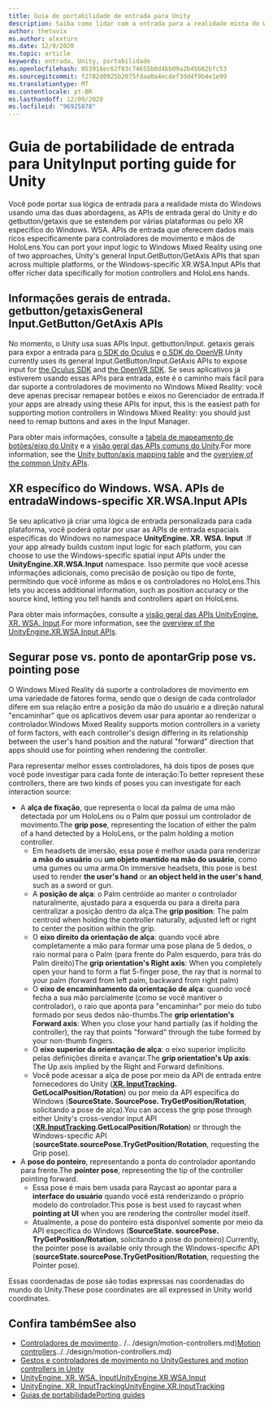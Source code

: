 ```yaml
---
title: Guia de portabilidade de entrada para Unity
description: Saiba como lidar com a entrada para a realidade mista do Windows no Unity.
author: thetuvix
ms.author: alexturn
ms.date: 12/9/2020
ms.topic: article
keywords: entrada, Unity, portabilidade
ms.openlocfilehash: 053918ec62f83c74655b0d4bb09a2b45b62bfc53
ms.sourcegitcommit: f2782d0925b2075fdaa0a4ecdef3dd4f0b4e1e99
ms.translationtype: MT
ms.contentlocale: pt-BR
ms.lasthandoff: 12/09/2020
ms.locfileid: "96925878"
---
```

# <a name="input-porting-guide-for-unity"></a><span data-ttu-id="fe8f1-104">Guia de portabilidade de entrada para Unity</span><span class="sxs-lookup"><span data-stu-id="fe8f1-104">Input porting guide for Unity</span></span>

<span data-ttu-id="fe8f1-105">Você pode portar sua lógica de entrada para a realidade mista do Windows usando uma das duas abordagens, as APIs de entrada geral do Unity e do getbutton/getaxis que se estendem por várias plataformas ou pelo XR específico do Windows. WSA. APIs de entrada que oferecem dados mais ricos especificamente para controladores de movimento e mãos de HoloLens.</span><span class="sxs-lookup"><span data-stu-id="fe8f1-105">You can port your input logic to Windows Mixed Reality using one of two approaches, Unity's general Input.GetButton/GetAxis APIs that span across multiple platforms, or the Windows-specific XR.WSA.Input APIs that offer richer data specifically for motion controllers and HoloLens hands.</span></span>

## <a name="general-inputgetbuttongetaxis-apis"></a><span data-ttu-id="fe8f1-106">Informações gerais de entrada. getbutton/getaxis</span><span class="sxs-lookup"><span data-stu-id="fe8f1-106">General Input.GetButton/GetAxis APIs</span></span>

<span data-ttu-id="fe8f1-107">No momento, o Unity usa suas APIs Input. getbutton/Input. getaxis gerais para expor a entrada para [o SDK do Oculus](https://docs.unity3d.com/Manual/OculusControllers.html) e [o SDK do OpenVR](https://docs.unity3d.com/Manual/OpenVRControllers.html).</span><span class="sxs-lookup"><span data-stu-id="fe8f1-107">Unity currently uses its general Input.GetButton/Input.GetAxis APIs to expose input for [the Oculus SDK](https://docs.unity3d.com/Manual/OculusControllers.html) and [the OpenVR SDK](https://docs.unity3d.com/Manual/OpenVRControllers.html).</span></span> <span data-ttu-id="fe8f1-108">Se seus aplicativos já estiverem usando essas APIs para entrada, este é o caminho mais fácil para dar suporte a controladores de movimento no Windows Mixed Reality: você deve apenas precisar remapear botões e eixos no Gerenciador de entrada.</span><span class="sxs-lookup"><span data-stu-id="fe8f1-108">If your apps are already using these APIs for input, this is the easiest path for supporting motion controllers in Windows Mixed Reality: you should just need to remap buttons and axes in the Input Manager.</span></span>

<span data-ttu-id="fe8f1-109">Para obter mais informações, consulte a [tabela de mapeamento de botões/eixo do Unity](../unity/gestures-and-motion-controllers-in-unity.md#unity-buttonaxis-mapping-table) e a [visão geral das APIs comuns do Unity](../unity/gestures-and-motion-controllers-in-unity.md#common-unity-apis-inputgetbuttongetaxis).</span><span class="sxs-lookup"><span data-stu-id="fe8f1-109">For more information, see the [Unity button/axis mapping table](../unity/gestures-and-motion-controllers-in-unity.md#unity-buttonaxis-mapping-table) and the [overview of the common Unity APIs](../unity/gestures-and-motion-controllers-in-unity.md#common-unity-apis-inputgetbuttongetaxis).</span></span>

## <a name="windows-specific-xrwsainput-apis"></a><span data-ttu-id="fe8f1-110">XR específico do Windows. WSA. APIs de entrada</span><span class="sxs-lookup"><span data-stu-id="fe8f1-110">Windows-specific XR.WSA.Input APIs</span></span>

<span data-ttu-id="fe8f1-111">Se seu aplicativo já criar uma lógica de entrada personalizada para cada plataforma, você poderá optar por usar as APIs de entrada espaciais específicas do Windows no namespace **UnityEngine. XR. WSA. Input** .</span><span class="sxs-lookup"><span data-stu-id="fe8f1-111">If your app already builds custom input logic for each platform, you can choose to use the Windows-specific spatial input APIs under the **UnityEngine.XR.WSA.Input** namespace.</span></span> <span data-ttu-id="fe8f1-112">Isso permite que você acesse informações adicionais, como precisão de posição ou tipo de fonte, permitindo que você informe as mãos e os controladores no HoloLens.</span><span class="sxs-lookup"><span data-stu-id="fe8f1-112">This lets you access additional information, such as position accuracy or the source kind, letting you tell hands and controllers apart on HoloLens.</span></span>

<span data-ttu-id="fe8f1-113">Para obter mais informações, consulte a [visão geral das APIs UnityEngine. XR. WSA. Input](../unity/gestures-and-motion-controllers-in-unity.md#windows-specific-apis-xrwsainput).</span><span class="sxs-lookup"><span data-stu-id="fe8f1-113">For more information, see the [overview of the UnityEngine.XR.WSA.Input APIs](../unity/gestures-and-motion-controllers-in-unity.md#windows-specific-apis-xrwsainput).</span></span>

## <a name="grip-pose-vs-pointing-pose"></a><span data-ttu-id="fe8f1-114">Segurar pose vs. ponto de apontar</span><span class="sxs-lookup"><span data-stu-id="fe8f1-114">Grip pose vs. pointing pose</span></span>

<span data-ttu-id="fe8f1-115">O Windows Mixed Reality dá suporte a controladores de movimento em uma variedade de fatores forma, sendo que o design de cada controlador difere em sua relação entre a posição da mão do usuário e a direção natural "encaminhar" que os aplicativos devem usar para apontar ao renderizar o controlador.</span><span class="sxs-lookup"><span data-stu-id="fe8f1-115">Windows Mixed Reality supports motion controllers in a variety of form factors, with each controller's design differing in its relationship between the user's hand position and the natural "forward" direction that apps should use for pointing when rendering the controller.</span></span>

<span data-ttu-id="fe8f1-116">Para representar melhor esses controladores, há dois tipos de poses que você pode investigar para cada fonte de interação:</span><span class="sxs-lookup"><span data-stu-id="fe8f1-116">To better represent these controllers, there are two kinds of poses you can investigate for each interaction source:</span></span>

* <span data-ttu-id="fe8f1-117">A **alça de fixação**, que representa o local da palma de uma mão detectada por um HoloLens ou o Palm que possui um controlador de movimento.</span><span class="sxs-lookup"><span data-stu-id="fe8f1-117">The **grip pose**, representing the location of either the palm of a hand detected by a HoloLens, or the palm holding a motion controller.</span></span>
    * <span data-ttu-id="fe8f1-118">Em headsets de imersão, essa pose é melhor usada para renderizar **a mão do usuário** ou **um objeto mantido na mão do usuário**, como uma gumes ou uma arma.</span><span class="sxs-lookup"><span data-stu-id="fe8f1-118">On immersive headsets, this pose is best used to render **the user's hand** or **an object held in the user's hand**, such as a sword or gun.</span></span>
    * <span data-ttu-id="fe8f1-119">A **posição de alça**: o Palm centróide ao manter o controlador naturalmente, ajustado para a esquerda ou para a direita para centralizar a posição dentro da alça.</span><span class="sxs-lookup"><span data-stu-id="fe8f1-119">The **grip position**: The palm centroid when holding the controller naturally, adjusted left or right to center the position within the grip.</span></span>
    * <span data-ttu-id="fe8f1-120">O **eixo direito da orientação de alça**: quando você abre completamente a mão para formar uma pose plana de 5 dedos, o raio normal para o Palm (para frente do Palm esquerdo, para trás do Palm direito)</span><span class="sxs-lookup"><span data-stu-id="fe8f1-120">The **grip orientation's Right axis**: When you completely open your hand to form a flat 5-finger pose, the ray that is normal to your palm (forward from left palm, backward from right palm)</span></span>
    * <span data-ttu-id="fe8f1-121">O **eixo de encaminhamento da orientação de alça**: quando você fecha a sua mão parcialmente (como se você mantiver o controlador), o raio que aponta para "encaminhar" por meio do tubo formado por seus dedos não-thumbs.</span><span class="sxs-lookup"><span data-stu-id="fe8f1-121">The **grip orientation's Forward axis**: When you close your hand partially (as if holding the controller), the ray that points "forward" through the tube formed by your non-thumb fingers.</span></span>
    * <span data-ttu-id="fe8f1-122">O **eixo superior da orientação de alça**: o eixo superior implícito pelas definições direita e avançar.</span><span class="sxs-lookup"><span data-stu-id="fe8f1-122">The **grip orientation's Up axis**: The Up axis implied by the Right and Forward definitions.</span></span>
    * <span data-ttu-id="fe8f1-123">Você pode acessar a alça de pose por meio da API de entrada entre fornecedores do Unity (**[XR. InputTracking](https://docs.unity3d.com/ScriptReference/XR.InputTracking.html). GetLocalPosition/Rotation**) ou por meio da API específica do Windows (**SourceState. SourcePose. TryGetPosition/Rotation**, solicitando a pose de alça).</span><span class="sxs-lookup"><span data-stu-id="fe8f1-123">You can access the grip pose through either Unity's cross-vendor input API (**[XR.InputTracking](https://docs.unity3d.com/ScriptReference/XR.InputTracking.html).GetLocalPosition/Rotation**) or through the Windows-specific API (**sourceState.sourcePose.TryGetPosition/Rotation**, requesting the Grip pose).</span></span>
* <span data-ttu-id="fe8f1-124">A **pose do ponteiro**, representando a ponta do controlador apontando para frente.</span><span class="sxs-lookup"><span data-stu-id="fe8f1-124">The **pointer pose**, representing the tip of the controller pointing forward.</span></span>
    * <span data-ttu-id="fe8f1-125">Essa pose é mais bem usada para Raycast ao apontar para a **interface do usuário** quando você está renderizando o próprio modelo do controlador.</span><span class="sxs-lookup"><span data-stu-id="fe8f1-125">This pose is best used to raycast when **pointing at UI** when you are rendering the controller model itself.</span></span>
    * <span data-ttu-id="fe8f1-126">Atualmente, a pose do ponteiro está disponível somente por meio da API específica do Windows (**SourceState. sourcePose. TryGetPosition/Rotation**, solicitando a pose do ponteiro).</span><span class="sxs-lookup"><span data-stu-id="fe8f1-126">Currently, the pointer pose is available only through the Windows-specific API (**sourceState.sourcePose.TryGetPosition/Rotation**, requesting the Pointer pose).</span></span>

<span data-ttu-id="fe8f1-127">Essas coordenadas de pose são todas expressas nas coordenadas do mundo do Unity.</span><span class="sxs-lookup"><span data-stu-id="fe8f1-127">These pose coordinates are all expressed in Unity world coordinates.</span></span>

## <a name="see-also"></a><span data-ttu-id="fe8f1-128">Confira também</span><span class="sxs-lookup"><span data-stu-id="fe8f1-128">See also</span></span>
* <span data-ttu-id="fe8f1-129">[Controladores de movimento]().. /.. /design/motion-controllers.md)</span><span class="sxs-lookup"><span data-stu-id="fe8f1-129">[Motion controllers]()../../design/motion-controllers.md)</span></span>
* [<span data-ttu-id="fe8f1-130">Gestos e controladores de movimento no Unity</span><span class="sxs-lookup"><span data-stu-id="fe8f1-130">Gestures and motion controllers in Unity</span></span>](../unity/gestures-and-motion-controllers-in-unity.md)
* [<span data-ttu-id="fe8f1-131">UnityEngine. XR. WSA. Input</span><span class="sxs-lookup"><span data-stu-id="fe8f1-131">UnityEngine.XR.WSA.Input</span></span>](https://docs.unity3d.com/ScriptReference/XR.WSA.Input.InteractionManager.html)
* [<span data-ttu-id="fe8f1-132">UnityEngine. XR. InputTracking</span><span class="sxs-lookup"><span data-stu-id="fe8f1-132">UnityEngine.XR.InputTracking</span></span>](https://docs.unity3d.com/ScriptReference/XR.InputTracking.html)
* [<span data-ttu-id="fe8f1-133">Guias de portabilidade</span><span class="sxs-lookup"><span data-stu-id="fe8f1-133">Porting guides</span></span>](porting-guides.md)
